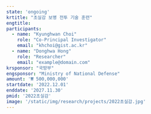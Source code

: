 ```yaml
---
state: 'ongoing'
krtitle: "초실감 보병 전투 기술 훈련"
engtitle: 
participants: 
  - name: "Kyunghwan Choi"
    role: "Co-Principal Investigator"
    email: "khchoi@gist.ac.kr"
  - name: "Donghwa Hong"
    role: "Researcher"
    email: "example@domain.com"
krsponsor: "국방부"
engsponsor: "Ministry of National Defense"
amount: '₩ 500,000,000'
startdate: '2022.12.01'
enddate: '2027.11.30'
pmid: '2022초실감'
image: '/static/img/research/projects/2022초실감.jpg'
---
```

